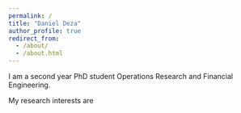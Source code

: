 ```yaml
---
permalink: /
title: "Daniel Deza"
author_profile: true
redirect_from: 
  - /about/
  - /about.html
---
```

I am a second year PhD student Operations Research and Financial Engineering.

My research interests are
